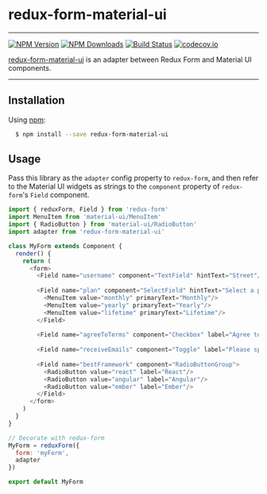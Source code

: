 # redux-form-material-ui
---
[![NPM Version](https://img.shields.io/npm/v/redux-form-material-ui.svg?style=flat-square)](https://www.npmjs.com/package/redux-form-material-ui) 
[![NPM Downloads](https://img.shields.io/npm/dm/redux-form-material-ui.svg?style=flat-square)](https://www.npmjs.com/package/redux-form-material-ui)
[![Build Status](https://img.shields.io/travis/erikras/redux-form-material-ui/master.svg?style=flat-square)](https://travis-ci.org/erikras/redux-form-material-ui)
[![codecov.io](https://codecov.io/github/erikras/redux-form-material-ui/coverage.svg?branch=master)](https://codecov.io/github/erikras/redux-form-material-ui?branch=master)

[redux-form-material-ui](https://github.com/erikras/redux-form-material-ui) is an adapter
between Redux Form and Material UI components.

---

## Installation

Using [npm](https://www.npmjs.org/):

```bash
  $ npm install --save redux-form-material-ui
```

## Usage

Pass this library as the `adapter` config property to `redux-form`, and then refer to the 
Material UI widgets as strings to the `component` property of `redux-form`'s `Field` component.

```js
import { reduxForm, Field } from 'redux-form'
import MenuItem from 'material-ui/MenuItem'
import { RadioButton } from 'material-ui/RadioButton'
import adapter from 'redux-form-material-ui'

class MyForm extends Component {
  render() {
    return (
      <form>
        <Field name="username" component="TextField" hintText="Street"/>
        
        <Field name="plan" component="SelectField" hintText="Select a plan">
          <MenuItem value="monthly" primaryText="Monthly"/>
          <MenuItem value="yearly" primaryText="Yearly"/>
          <MenuItem value="lifetime" primaryText="Lifetime"/>
        </Field>
        
        <Field name="agreeToTerms" component="Checkbox" label="Agree to terms?"/>
        
        <Field name="receiveEmails" component="Toggle" label="Please spam me!"/>
        
        <Field name="bestFramework" component="RadioButtonGroup">
          <RadioButton value="react" label="React"/>
          <RadioButton value="angular" label="Angular"/>
          <RadioButton value="ember" label="Ember"/>
        </Field>
      </form>
    )
  }
}

// Decorate with redux-form
MyForm = reduxForm({
  form: 'myForm',
  adapter
})

export default MyForm
```
